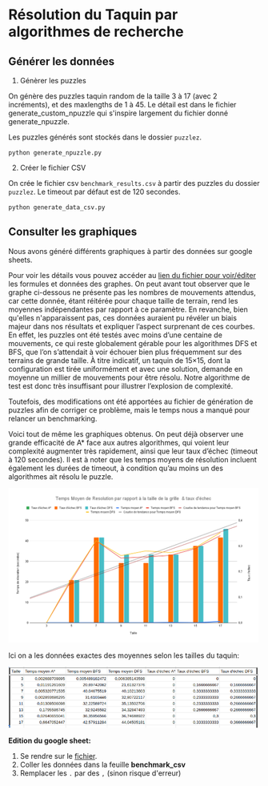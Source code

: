 # Résolution du Taquin par algorithmes de recherche

## Générer les données

1. Génèrer les puzzles

On génère des puzzles taquin random de la taille 3 à 17 (avec 2 incréments), et des maxlengths de 1 à 45.
Le détail est dans le fichier generate_custom_npuzzle qui s'inspire largement du fichier donné generate_npuzzle.

Les puzzles générés sont stockés dans le dossier `puzzlez`.

```
python generate_npuzzle.py
```

2. Créer le fichier CSV 

On crée le fichier csv `benchmark_results.csv` à partir des puzzles du dossier `puzzlez`. Le timeout par défaut est de 120 secondes.

```
python generate_data_csv.py
```

## Consulter les graphiques

Nous avons généré différents graphiques à partir des données sur google sheets.

Pour voir les détails vous pouvez accéder au [lien du fichier pour voir/éditer](https://docs.google.com/spreadsheets/d/1ZHJkv11eW2VT8pca6hSxutpdCd5TWnT9HfM9MQNT3RA/edit?usp=sharing) les formules et données des graphes.
On peut avant tout observer que le graphe ci-dessous ne présente pas les nombres de mouvements attendus, car cette donnée, étant réitérée pour chaque taille de terrain, rend les moyennes indépendantes par rapport à ce paramètre. En revanche, bien qu'elles n'apparaissent pas, ces données auraient pu révéler un biais majeur dans nos résultats et expliquer l’aspect surprenant de ces courbes. En effet, les puzzles ont été testés avec moins d’une centaine de mouvements, ce qui reste globalement gérable pour les algorithmes DFS et BFS, que l’on s’attendait à voir échouer bien plus fréquemment sur des terrains de grande taille. À titre indicatif, un taquin de 15×15, dont la configuration est tirée uniformément et avec une solution, demande en moyenne un millier de mouvements pour être résolu. Notre algorithme de test est donc très insuffisant pour illustrer l’explosion de complexité.

Toutefois, des modifications ont été apportées au fichier de génération de puzzles afin de corriger ce problème, mais le temps nous a manqué pour relancer un benchmarking.

Voici tout de même les graphiques obtenus. On peut déjà observer une grande efficacité de A* face aux autres algorithmes, qui voient leur complexité augmenter très rapidement, ainsi que leur taux d’échec (timeout à 120 secondes).
Il est à noter que les temps moyens de résolution incluent également les durées de timeout, à condition qu’au moins un des algorithmes ait résolu le puzzle.

<img src="./assets/graphique.png" width=500>

Ici on a les données exactes des moyennes selon les tailles du taquin:

<img src="./assets/donnees_exactes.png" width=500>


**Edition du google sheet:**

1. Se rendre sur le [fichier](https://docs.google.com/spreadsheets/d/1ZHJkv11eW2VT8pca6hSxutpdCd5TWnT9HfM9MQNT3RA/edit?usp=sharing).
2. Coller les données dans la feuille **benchmark_csv**
3. Remplacer les `.` par des `,` (sinon risque d'erreur)
